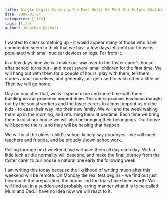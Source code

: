 ```yaml
---
title: Single Digits Counting The Days Until We Meet Our Future Children
date: 2008-01-24
categories: [life]
tags: [life]
author: Jonathan Beckett
---
```


I wanted to clear something up - it would appear many of those who have commented seem to think that we have a few days left until our house is populated with small nuclear devices on legs. Far from it.

In a few days time we will make our way over to the foster carer's house - after school turns out - and meet several small children for the first time. We will hang out with them for a couple of hours, play with them, tell them stories about ourselves, and generally just get used to each other a little bit. Then we will go home.

Day on day after that, we will spend more and more time with them - building on our presence around them. The entire process has been thought out by the social workers and the foster carers to almost imprint us on the kids - to ease their way into their new family. We will end the week waking them up in the morning, and returning them at bedtime. Each time we bring them to visit our house we will also be bringing their belongings. Our house will become theirs, and they will be helping that happen.

We will visit the oldest child's school to help say goodbyes - we will meet teachers and friends, and be proudly shown schoolwork.

Rolling through next weekend, we will have them all day each day. With a little luck a little normality will descend, and make the final journey from the foster carer to our house a natural one early the following week.

I am writing this today because the likelihood of writing much after this weekend will be remote. On Monday the real test begins - we find out just how much the preparation, the hoops and the trials have been worth. We will find out in a sudden and probably jarring manner what it is to be called Mum and Dad. I have no idea how we will react to it.